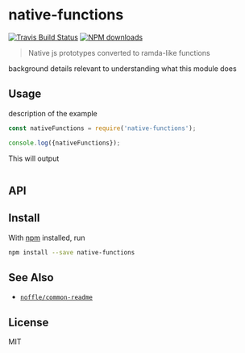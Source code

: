 # native-functions

[![Travis Build Status](https://img.shields.io/travis/parro-it/native-functions/master.svg)](http://travis-ci.org/parro-it/native-functions)
[![NPM downloads](https://img.shields.io/npm/dt/native-functions.svg)](https://npmjs.org/package/native-functions)

> Native js prototypes converted to ramda-like functions

background details relevant to understanding what this module does

## Usage

description of the example

```js
const nativeFunctions = require('native-functions');

console.log({nativeFunctions});
```

This will output

```
```

## API

## Install

With [npm](https://npmjs.org/) installed, run

```bash
npm install --save native-functions
```

## See Also

- [`noffle/common-readme`](https://github.com/noffle/common-readme)

## License

MIT

